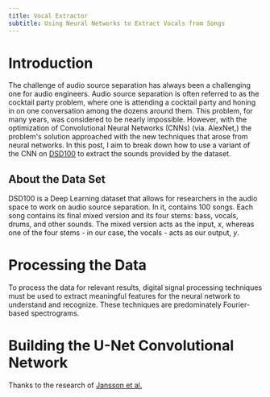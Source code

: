```yaml
---
title: Vocal Extractor
subtitle: Using Neural Networks to Extract Vocals from Songs
---
```

# Introduction

The challenge of audio source separation has always been a challenging one for audio engineers. Audio source separation is often referred to as the cocktail party problem, where one is attending a cocktail party and honing in on one conversation among the dozens around them. This problem, for many years, was considered to be nearly impossible. However, with the optimization of Convolutional Neural Networks (CNNs) (via. AlexNet,) the problem's solution approached with the new techniques that arose from neural networks. In this post, I aim to break down how to use a variant of the CNN on [DSD100](https://sigsep.github.io/datasets/dsd100.html) to extract the sounds provided by the dataset.

## About the Data Set

DSD100 is a Deep Learning dataset that allows for researchers in the audio space to work on audio source separation. In it, contains 100 songs. Each song contains its final mixed version and its four stems: bass, vocals, drums, and other sounds. The mixed version acts as the input, $x$, whereas one of the four stems - in our case, the vocals - acts as our output, $y$.

# Processing the Data

To process the data for relevant results, digital signal processing techniques must be used to extract meaningful features for the neural network to understand and recognize. These techniques are predominately Fourier-based spectrograms.

# Building the U-Net Convolutional Network

Thanks to the research of [Jansson et al.]()
